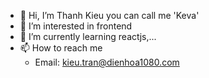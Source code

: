 - 👋 Hi, I’m Thanh Kieu you can call me 'Keva'
- 👀 I’m interested in frontend 
- 🌱 I’m currently learning reactjs,...
- 📫 How to reach me 
  + Email: kieu.tran@dienhoa1080.com

